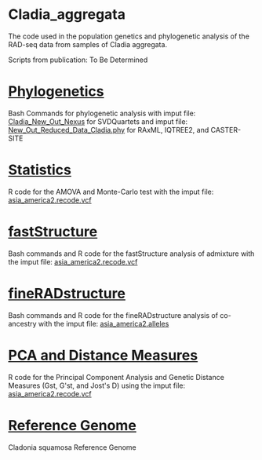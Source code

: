 # Cladia_aggregata
The code used in the population genetics and phylogenetic analysis of the RAD-seq data from samples of Cladia aggregata.

Scripts from publication: To Be Determined

# [Phylogenetics](./Phylogenetics) 

Bash Commands for phylogenetic analysis with imput file: [Cladia_New_Out_Nexus](./Cladia_New_Out_Nexus) for SVDQuartets and imput file: [New_Out_Reduced_Data_Cladia.phy](https://drive.google.com/file/d/139MlRDIIaYsnJ4n7lHqggoQq8RFwfyTO/view?usp=drive_link) for RAxML, IQTREE2, and CASTER-SITE

# [Statistics](./Statistics) 

R code for the AMOVA and Monte-Carlo test with the imput file: [asia_america2.recode.vcf](./asia_america2.recode.vcf)

# [fastStructure](./fastStructure) 

Bash commands and R code for the fastStructure analysis of admixture with the imput file: [asia_america2.recode.vcf](./asia_america2.recode.vcf)

# [fineRADstructure](./fineRADstructure)

Bash commands and R code for the fineRADstructure analysis of co-ancestry with the imput file: [asia_america2.alleles](https://drive.google.com/file/d/1cr64Wyvcl9oXQiJnV7eaeRbda88NNqmI/view?usp=drive_link)

# [PCA and Distance Measures](./PCA_and_Distance_Measures) 

R code for the Principal Component Analysis and Genetic Distance Measures (Gst, G'st, and Jost's D) using the imput file: [asia_america2.recode.vcf](./asia_america2.recode.vcf)

# [Reference Genome](https://drive.google.com/file/d/1yJ0Ev7ZGxHdjvZT1SsUB-_I27PE7K-G9/view?usp=drive_link)

Cladonia squamosa Reference Genome

